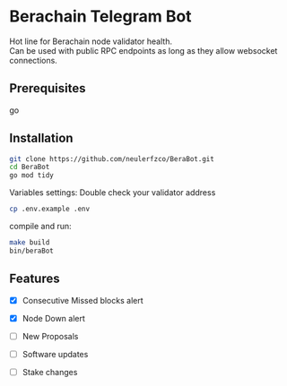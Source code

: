# Berachain Telegram Bot

Hot line for Berachain node validator health.  
Can be used with public RPC endpoints as long as they allow websocket connections. 

## Prerequisites
go 

## Installation
```bash
git clone https://github.com/neulerfzco/BeraBot.git
cd BeraBot
go mod tidy
```

Variables settings: Double check your validator address
```bash
cp .env.example .env
```

compile and run:
```bash
make build
bin/beraBot
```

## Features  
- [X] Consecutive Missed blocks alert
- [X] Node Down alert
- [ ] New Proposals 
- [ ] Software updates
- [ ] Stake changes

